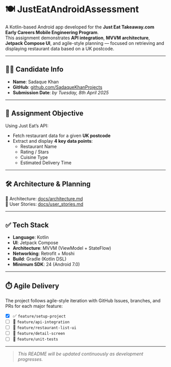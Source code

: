 # 🍽️ JustEatAndroidAssessment

A Kotlin-based Android app developed for the **Just Eat Takeaway.com Early Careers Mobile Engineering Program**.  
This assignment demonstrates **API integration**, **MVVM architecture**, **Jetpack Compose UI**, and agile-style planning — focused on retrieving and displaying restaurant data based on a UK postcode.

---

## 🧑‍💻 Candidate Info

- **Name**: Sadaque Khan
- **GitHub**: [github.com/SadaqueKhanProjects](https://github.com/SadaqueKhanProjects)
- **Submission Date**: _by Tuesday, 8th April 2025_

---

## 🎯 Assignment Objective

Using Just Eat’s API:
- Fetch restaurant data for a given **UK postcode**
- Extract and display **4 key data points**:
    - Restaurant Name
    - Rating / Stars
    - Cuisine Type
    - Estimated Delivery Time

---

## 🛠 Architecture & Planning

📁 Architecture: [docs/architecture.md](docs/architecture.md)  
🧩 User Stories: [docs/user_stories.md](docs/user_stories.md)

---

## ✅ Tech Stack

- **Language**: Kotlin
- **UI**: Jetpack Compose
- **Architecture**: MVVM (ViewModel + StateFlow)
- **Networking**: Retrofit + Moshi
- **Build**: Gradle (Kotlin DSL)
- **Minimum SDK**: 24 (Android 7.0)

---

## ⏱️ Agile Delivery

The project follows agile-style iteration with GitHub Issues, branches, and PRs for each major feature:

- [x] ✅ `feature/setup-project`
- [ ] 🔄 `feature/api-integration`
- [ ] 🔄 `feature/restaurant-list-ui`
- [ ] 🔄 `feature/detail-screen`
- [ ] 🧪 `feature/unit-tests`

---

> _This README will be updated continuously as development progresses._
